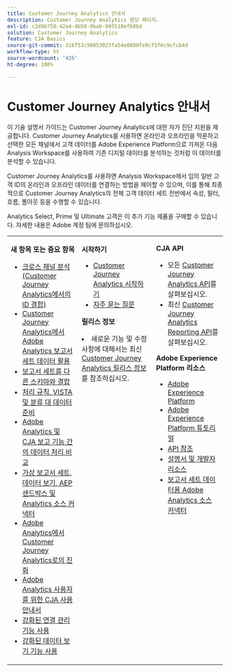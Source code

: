 ```yaml
---
title: Customer Journey Analytics 안내서
description: Customer Journey Analytics 랜딩 페이지.
exl-id: c2d9b758-42a4-4b58-9bab-095518efb86d
solution: Customer Journey Analytics
feature: CJA Basics
source-git-commit: 316f53c99053023fa54e0890fe9cf5f6c9cfcb4d
workflow-type: ht
source-wordcount: '425'
ht-degree: 100%

---
```


# Customer Journey Analytics 안내서

이 기술 설명서 가이드는 Customer Journey Analytics에 대한 자가 진단 지원을 제공합니다. Customer Journey Analytics를 사용하면 온라인과 오프라인을 막론하고 선택한 모든 채널에서 고객 데이터를 Adobe Experience Platform으로 가져온 다음 Analysis Workspace를 사용하여 기존 디지털 데이터를 분석하는 것처럼 이 데이터를 분석할 수 있습니다.

Customer Journey Analytics를 사용하면 Analysis Workspace에서 임의 일반 고객 ID의 온라인과 오프라인 데이터를 연결하는 방법을 제어할 수 있으며, 이를 통해 최종적으로 Customer Journey Analytics의 전체 고객 데이터 세트 전반에서 속성, 필터, 흐름, 폴아웃 등을 수행할 수 있습니다.

Analytics Select, Prime 및 Ultimate 고객은 이 추가 기능 제품을 구매할 수 있습니다. 자세한 내용은 Adobe 계정 팀에 문의하십시오.

<table frame="none"> 
 <tbody> 
  <tr> 
   <td colname="col1" colsep="0" rowsep="0" valign="top"> <p class="head"> <b>새 항목 또는 중요 항목</b> </p> <p> 
     <ul>
      <li><a href="https://experienceleague.adobe.com/docs/analytics-platform/using/cca/overview.html?lang=ko-KR#cja-connections"> 크로스 채널 분석(Customer Journey Analytics에서의 ID 결합) </a> </li>
      <li><a href="https://experienceleague.adobe.com/docs/analytics-platform/using/cja-overview/compare-aa-cja/aa-data-in-cja.html?lang=ko-KR">Customer Journey Analytics에서 Adobe Analytics 보고서 세트 데이터 활용 </a> </li>
      <li><a href="https://experienceleague.adobe.com/docs/analytics-platform/using/cja-usecases/combine-report-suites.html?lang=ko-KR"> 보고서 세트를 다른 스키마와 결합 </a> </li>
      <li><a href="https://experienceleague.adobe.com/docs/analytics-platform/using/cja-overview/compare-aa-cja/pr-vista-dataprep.html?lang=ko-KR"> 처리 규칙, VISTA 및 분류 대 데이터 준비 </a> </li>
      <li><a href="https://experienceleague.adobe.com/docs/analytics-platform/using/cja-overview/compare-aa-cja/data-processing-comparisons.html?lang=ko-KR"> Adobe Analytics 및 CJA 보고 기능 간의 데이터 처리 비교 </a> </li>
      <li><a href="https://experienceleague.adobe.com/docs/analytics-platform/using/cja-overview/compare-aa-cja/vrs-dataview-sandbox-adc.html?lang=ko-KR"> 가상 보고서 세트, 데이터 보기, AEP 샌드박스 및 Analytics 소스 커넥터 </a> </li>
      <li><a href="https://experienceleague.adobe.com/docs/analytics-platform/using/cja-overview/aa-to-cja.html?lang=ko-KR"> Adobe Analytics에서 Customer Journey Analytics로의 진화 </a> </li>
      <li><a href="https://experienceleague.adobe.com/docs/analytics-platform/using/cja-overview/aa-to-cja-user.html?lang=ko-KR"> Adobe Analytics 사용자를 위한 CJA 사용 안내서 </a> </li>
     <li><a href="https://experienceleague.adobe.com/docs/analytics-platform/using/cja-connections/manage-connections.html?lang=ko-KR#connection-detail"> 강화된 연결 관리 기능 사용 </a> </li>
      <li><a href="https://experienceleague.adobe.com/docs/analytics-platform/using/cja-dataviews/data-views.html?lang=ko-KR#cja-dataviews"> 강화된 데이터 보기 기능 사용 </a> </li>
   <td colname="col2" valign="top"><p class="head"> <b>시작하기</b> </p> 
      <ul> 
      <li><a href="https://experienceleague.adobe.com/docs/analytics-platform/using/cja-overview/cja-getting-started.html?lang=ko-KR"> Customer Journey Analytics 시작하기 </a> </li> 
      <li><a href="https://experienceleague.adobe.com/docs/analytics-platform/using/cja-overview/cja-faq.html?lang=ko-KR"> 자주 묻는 질문</a> </li> 
   </ul> <p class="head"><b>릴리스 정보</b> </p> 
     <li>새로운 기능 및 수정 사항에 대해서는 최신 <a href="https://experienceleague.adobe.com/docs/analytics-platform/using/releases/latest.html?lang=ko-KR" format="https" scope="external"> Customer Journey Analytics 릴리스 정보</a>를 참조하십시오. </li>
    <td colname="col3" valign="top"> <p class="head"><b>CJA API</b> </p> 
    <ul> 
     <li>모든 <a href="https://developer.adobe.com/cja-apis/docs/" format="https" scope="external">Customer Journey Analytics API</a>를 살펴보십시오. </li>
      <li>최신 <a href="https://developer.adobe.com/cja-apis/docs/api/#tag/Reporting-API" format="https" scope="external">Customer Journey Analytics Reporting API</a>를 살펴보십시오. </li>
    </ul> <p class="head"> <b>Adobe Experience Platform 리소스</b> </p> 
    <ul> 
     <li><a href="https://www.adobe.com/kr/experience-platform.html" format="http" scope="external"> Adobe Experience Platform</a> </li> 
     <li> <a href="https://experienceleague.adobe.com/docs/platform-learn/tutorials/overview.html?lang=ko-KR" format="https" scope="external">Adobe Experience Platform 튜토리얼</a> </li> 
     <li><a href="https://www.adobe.io/apis/experienceplatform/home/api-reference.html" format="https" scope="external"> API 참조</a> </li> 
     <li><a href="https://www.adobe.com/kr/experience-platform/documentation-and-developer-resources.html" format="https" scope="external"> 설명서 및 개발자 리소스</a> </li>
     <li><a href="https://experienceleague.adobe.com/docs/experience-platform/sources/connectors/adobe-applications/analytics.html?lang=ko-KR" format="https" scope="external"> 보고서 세트 데이터용 Adobe Analytics 소스 커넥터</a> </li>
    </ul> </td> 
  </tr> 
 </tbody> 
</table>
